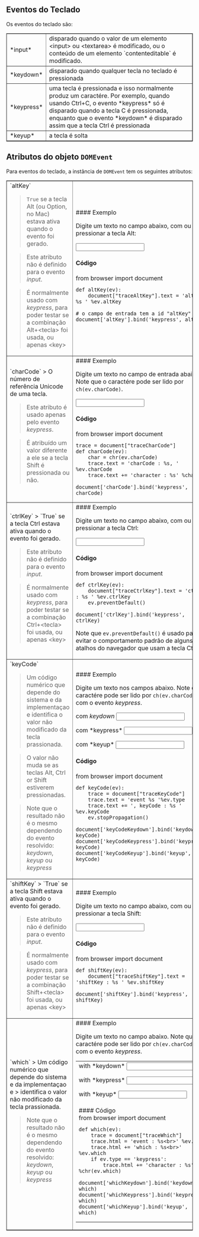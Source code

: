 Eventos do Teclado
------------------

<script type="text/python">
from browser import document, alert
</script>

Os eventos do teclado são:

<table cellpadding=3 border=1>
<tr>
<td>*input*</td>
<td>disparado quando o valor de um elemento &lt;input&gt; ou &lt;textarea&gt; é modificado, ou o conteúdo de um elemento `contenteditable` é modificado.
</td>
</tr>

<tr><td>*keydown*</td><td>disparado quando qualquer tecla no teclado é
pressionada</td></tr>

<tr><td>*keypress*</td><td>uma tecla é pressionada e isso normalmente
produz um caractére. Por exemplo, quando usando Ctrl+C, o evento
*keypress* só é disparado quando a tecla C é pressionada, enquanto que
o evento *keydown* é disparado assim que a tecla Ctrl é
pressionada</td></tr>

<tr><td>*keyup*</td><td>a tecla é solta</td></tr>

</table>

Atributos do objeto `DOMEvent`
------------------------------

Para eventos do teclado, a instância de `DOMEvent` tem os seguintes
atributos:

<table border=1 cellpadding=5>

<tr>
<td>
`altKey`

> `True` se a tecla Alt (ou Option, no Mac) estava ativa quando o
> evento foi gerado.

> Este atributo não é definido para o evento *input*.

> É normalmente usado com *keypress*, para poder testar se a
> combinação Alt+&lt;tecla&gt; foi usada, ou apenas &lt;key&gt;

</td>

<td>
#### Exemplo

Digite um texto no campo abaixo, com ou sem pressionar a tecla Alt:

<p><input id="altKey" value=""></input>&nbsp;<span id="traceAltKey">&nbsp;</span>

#### Código

<div id="codeAltKey">
    from browser import document
    
    def altKey(ev):
        document["traceAltKey"].text = 'altKey : %s ' %ev.altKey
        
    # o campo de entrada tem a id "altKey"
    document['altKey'].bind('keypress', altKey)
</div>
</td>
</tr>

<td>
`charCode`
> O número de referência Unicode de uma tecla.

> Este atributo é usado apenas pelo evento *keypress*.

> É atribuído um valor diferente a ele se a tecla Shift é pressionada
> ou não.

</td>
<td>
#### Exemplo

Digite um texto no campo de entrada abaixo. Note que o caractére pode
ser lido por `ch(ev.charCode)`.

<input id="charCode" value=""></input>&nbsp;<span id="traceCharCode">&nbsp;</span>

#### Código

<div id="codeCharCode">
    from browser import document
    
    trace = document["traceCharCode"]
    def charCode(ev):
        char = chr(ev.charCode)
        trace.text = 'charCode : %s, ' %ev.charCode
        trace.text += 'character : %s' %char
    
    document['charCode'].bind('keypress', charCode)
</div>
</td>

<tr>
<td>
`ctrlKey`
> `True` se a tecla Ctrl estava ativa quando o evento foi gerado.

> Este atributo não é definido para o evento *input*.

> É normalmente usado com *keypress*, para poder testar se a
> combinação Ctrl+&lt;tecla&gt; foi usada, ou apenas &lt;key&gt;

<td>
#### Exemplo

Digite um texto no campo abaixo, com ou sem pressionar a tecla Ctrl:

<input id="ctrlKey" value=""></input>
&nbsp;<span id="traceCtrlKey">&nbsp;</span>

#### Código

<div id="codeCtrlKey">
    from browser import document

    def ctrlKey(ev):
        document["traceCtrlKey"].text = 'ctrlKey : %s ' %ev.ctrlKey
        ev.preventDefault()
    
    document['ctrlKey'].bind('keypress', ctrlKey)
</div>

Note que `ev.preventDefault()` é usado para evitar o comportamento
padrão de alguns atalhos do navegador que usam a tecla Ctrl.

</td>
</tr>

<tr>
<td>
`keyCode`

> Um código numérico que depende do sistema e da implementaçao e
> identifica o valor não modificado da tecla prassionada.

> O valor não muda se as teclas Alt, Ctrl or Shift estiverem
> pressionadas.

> Note que o resultado não é o mesmo dependendo do evento resolvido:
> *keydown*, *keyup* ou *keypress*

</td>
<td>
#### Exemplo

Digite um texto nos campos abaixo. Note que o caractére pode ser lido
por `ch(ev.charCode)` com o evento *keypress*.

com *keydown* <input id="keyCodeKeydown" value=""></input>

<p>com *keypress* <input id="keyCodeKeypress" value=""></input>
&nbsp;<span id="traceKeyCode">&nbsp;</span>

<p>com *keyup* <input id="keyCodeKeyup" value=""></input>

#### Código

<div id="codeKeyCode">
    from browser import document
    
    def keyCode(ev):
        trace = document["traceKeyCode"]
        trace.text = 'event %s '%ev.type
        trace.text += ', keyCode : %s ' %ev.keyCode
        ev.stopPropagation()
    
    document['keyCodeKeydown'].bind('keydown', keyCode)
    document['keyCodeKeypress'].bind('keypress', keyCode)
    document['keyCodeKeyup'].bind('keyup', keyCode)
</div>

</td>
</tr>

<tr>
<td>
`shiftKey`
> `True` se a tecla Shift estava ativa quando o evento foi gerado.

> Este atributo não é definido para o evento *input*.

> É normalmente usado com *keypress*, para poder testar se a
> combinação Shift+&lt;tecla&gt; foi usada, ou apenas &lt;key&gt;

</td>
<td>
#### Exemplo

Digite um texto no campo abaixo, com ou sem pressionar a tecla Shift:

<input id="shiftKey" value=""></input>
&nbsp;<span id="traceShiftKey">&nbsp;</span>

#### Código

<div id="codeShiftKey">
    from browser import document
    
    def shiftKey(ev):
        document["traceShiftKey"].text = 'shiftKey : %s ' %ev.shiftKey

    document['shiftKey'].bind('keypress', shiftKey)
</div>
</td>
</tr>

<tr>
<td>
`which`
> Um código numérico que depende do sistema e da implementaçao e
> identifica o valor não modificado da tecla prassionada.

> Note que o resultado não é o mesmo dependendo do evento resolvido:
> *keydown*, *keyup* ou *keypress*

</td>
<td>
#### Exemplo

Digite um texto no campo abaixo. Note que o caractére pode ser lido
por `ch(ev.charCode)` com o evento *keypress*.


<table>
<tr>
<td>
with *keydown* <input id="whichKeydown"></input>

<p>with *keypress* <input id="whichKeypress"></input>

<p>with *keyup* <input id="whichKeyup"></input>

 </td>
 <td>
 <span id="traceWhich">&nbsp;</span>
 </td>
 </tr>
 <tr>
 <td colspan=2>
#### Código

 <div id="codeWhich">
    from browser import document

    def which(ev):
        trace = document["traceWhich"]
        trace.html = 'event : %s<br>' %ev.type
        trace.html += 'which : %s<br>' %ev.which
        if ev.type == 'keypress':
            trace.html += 'character : %s' %chr(ev.which)

    document['whichKeydown'].bind('keydown', which)
    document['whichKeypress'].bind('keypress', which)
    document['whichKeyup'].bind('keyup', which)
 </div>
 </td>
 </tr>
 </table>
</td>
</tr>
</table>

<script type="text/python">
exec(document["codeAltKey"].text)
exec(document["codeCharCode"].text)
exec(document["codeCtrlKey"].text)
exec(document["codeKeyCode"].text)
exec(document["codeShiftKey"].text)
exec(document["codeWhich"].text)
</script>

